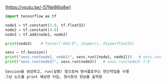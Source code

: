 [https://youtu.be/-57Ne86Ia8w]

```py
import tensorflow as tf

node1 = tf.constant(3.0, tf.float32)
node2 = tf.constant(4.0)
node3 = tf.add(node1, node2)

print(node3)    # Tensor("Add:0", shape=(), dtype=float32)

sess = tf.Session()
print("sess.run(node1, node2)", sess.run([node1, node2]))   # sess.run(node1, node2) [3.0, 4.0]
print("sess.run(node3)", sess.run(node3))   # sess.run(node3) 7.0
```

    Session을 생성하고, run(실행) 함으로써 텐서플로우는 연산작업을 수행
    그냥 노드를 print 해보면 타입, 형식등의 정보를 출력함
